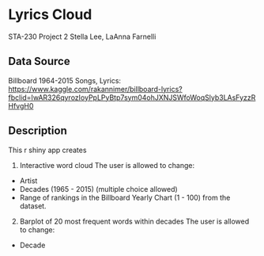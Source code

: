 # Lyrics Cloud
STA-230 Project 2 
Stella Lee, LaAnna Farnelli

## Data Source
Billboard 1964-2015 Songs, Lyrics: 
https://www.kaggle.com/rakannimer/billboard-lyrics?fbclid=IwAR326qyrozIoyPpLPyBtp7sym04ohJXNJSWfoWoqSlyb3LAsFyzzRHfvgH0

## Description
This r shiny app creates 
1. Interactive word cloud
  The user is allowed to change: 
  * Artist
  * Decades (1965 - 2015) (multiple choice allowed)
  * Range of rankings in the Billboard Yearly Chart (1 - 100)
from the dataset.

2. Barplot of 20 most frequent words within decades
  The user is allowed to change:
  * Decade


